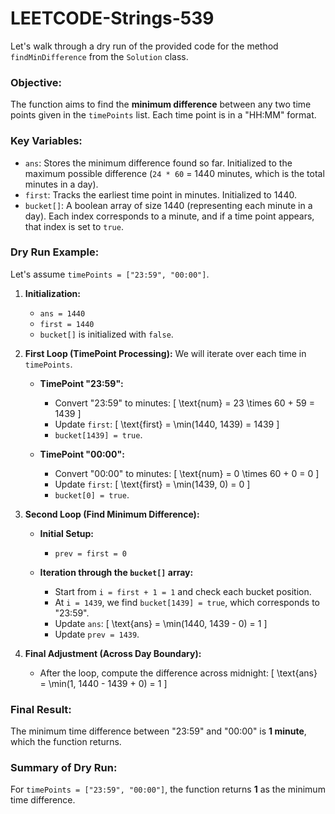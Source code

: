 # LEETCODE-Strings-539
Let's walk through a dry run of the provided code for the method `findMinDifference` from the `Solution` class.

### Objective:
The function aims to find the **minimum difference** between any two time points given in the `timePoints` list. Each time point is in a "HH:MM" format.

### Key Variables:
- `ans`: Stores the minimum difference found so far. Initialized to the maximum possible difference (`24 * 60` = 1440 minutes, which is the total minutes in a day).
- `first`: Tracks the earliest time point in minutes. Initialized to 1440.
- `bucket[]`: A boolean array of size 1440 (representing each minute in a day). Each index corresponds to a minute, and if a time point appears, that index is set to `true`.

### Dry Run Example:

Let's assume `timePoints = ["23:59", "00:00"]`.

1. **Initialization:**
   - `ans = 1440`
   - `first = 1440`
   - `bucket[]` is initialized with `false`.

2. **First Loop (TimePoint Processing):**
   We will iterate over each time in `timePoints`.

   - **TimePoint "23:59":**
     - Convert "23:59" to minutes:
       \[
       \text{num} = 23 \times 60 + 59 = 1439
       \]
     - Update `first`:
       \[
       \text{first} = \min(1440, 1439) = 1439
       \]
     - `bucket[1439] = true`.
     
   - **TimePoint "00:00":**
     - Convert "00:00" to minutes:
       \[
       \text{num} = 0 \times 60 + 0 = 0
       \]
     - Update `first`:
       \[
       \text{first} = \min(1439, 0) = 0
       \]
     - `bucket[0] = true`.

3. **Second Loop (Find Minimum Difference):**
   - **Initial Setup:**
     - `prev = first = 0`

   - **Iteration through the `bucket[]` array:**
     - Start from `i = first + 1 = 1` and check each bucket position.
     - At `i = 1439`, we find `bucket[1439] = true`, which corresponds to "23:59".
     - Update `ans`:
       \[
       \text{ans} = \min(1440, 1439 - 0) = 1
       \]
     - Update `prev = 1439`.

4. **Final Adjustment (Across Day Boundary):**
   - After the loop, compute the difference across midnight:
     \[
     \text{ans} = \min(1, 1440 - 1439 + 0) = 1
     \]

### Final Result:
The minimum time difference between "23:59" and "00:00" is **1 minute**, which the function returns.

### Summary of Dry Run:
For `timePoints = ["23:59", "00:00"]`, the function returns **1** as the minimum time difference.

